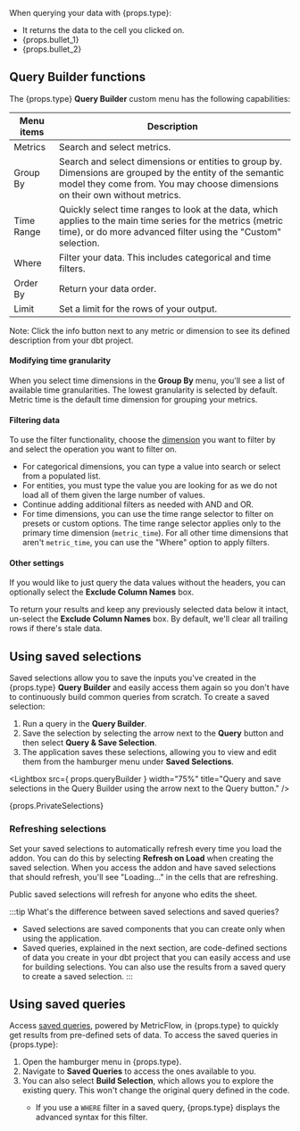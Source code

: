 
<!-- using html in this doc so that the props work/render correctly as it's not working/rendering correctly with plain markdown :( -->

<p><span>When querying your data with {props.type}:</span></p>

<ul>
  <li>It returns the data to the cell you clicked on. </li>
  <li> {props.bullet_1}</li> 
  <li>{props.bullet_2}</li>
</ul>

## Query Builder functions

<p><span>The {props.type} <strong>Query Builder</strong> custom menu has the following capabilities:</span></p>

<table>
  <thead>
    <tr>
      <th>Menu items</th>
      <th>Description</th>
    </tr>
  </thead>
  <tbody>
    <tr>
      <td>Metrics</td>
      <td>Search and select metrics.</td>
    </tr>
    <tr>
      <td>Group By</td>
      <td>Search and select dimensions or entities to group by. Dimensions are grouped by the entity of the semantic model they come from. You may choose dimensions on their own without metrics.</td>
    </tr>
    <tr>
      <td>Time Range</td>
      <td>Quickly select time ranges to look at the data, which applies to the main time series for the metrics (metric time), or do more advanced filter using the "Custom" selection.</td>
    </tr>
    <tr>
      <td>Where</td>
      <td>Filter your data. This includes categorical and time filters.</td>
    </tr>
    <tr>
      <td>Order By</td>
      <td>Return your data order.</td>
    </tr>
    <tr>
      <td>Limit</td>
      <td>Set a limit for the rows of your output.</td>
    </tr>
  </tbody>
</table>

<p>Note: Click the info button next to any metric or dimension to see its defined description from your dbt project.</p>

#### Modifying time granularity

<p>When you select time dimensions in the <strong>Group By</strong> menu, you'll see a list of available time granularities. The lowest granularity is selected by default. Metric time is the default time dimension for grouping your metrics.</p>

#### Filtering data

<p>To use the filter functionality, choose the <a href="/docs/build/dimensions">dimension</a> you want to filter by and select the operation you want to filter on.</p>

<ul>
  <li>For categorical dimensions, you can type a value into search or select from a populated list.</li>
  <li>For entities, you must type the value you are looking for as we do not load all of them given the large number of values.</li>
  <li>Continue adding additional filters as needed with AND and OR.</li>
  <li>For time dimensions, you can use the time range selector to filter on presets or custom options. The time range selector applies only to the primary time dimension (<code>metric_time</code>). For all other time dimensions that aren't <code>metric_time</code>, you can use the "Where" option to apply filters.</li>
</ul>

#### Other settings

<p>If you would like to just query the data values without the headers, you can optionally select the <strong>Exclude Column Names</strong> box.</p>
<p>To return your results and keep any previously selected data below it intact, un-select the <strong>Exclude Column Names</strong> box. By default, we'll clear all trailing rows if there's stale data.</p>

## Using saved selections

<p><span>Saved selections allow you to save the inputs you've created in the {props.type} <strong>Query Builder</strong> and easily access them again so you don't have to continuously build common queries from scratch. To create a saved selection:</span></p>

<ol>
  <li>Run a <span>query in the <strong>Query Builder</strong>.</span></li>
  <li>Save the selection by selecting the arrow next to the <strong>Query</strong> button and then select <strong>Query & Save Selection</strong>.</li>
  <li>The application saves these selections, allowing you to view and edit them from the hamburger menu under <strong>Saved Selections</strong>.</li>
</ol>

<Lightbox src={ props.queryBuilder } width="75%" title="Query and save selections in the Query Builder using the arrow next to the Query button." />

<p><span>{props.PrivateSelections}</span></p>

### Refreshing selections

<p>Set your saved selections to automatically refresh every time you load the addon. You can do this by selecting <strong>Refresh on Load</strong> when creating the saved selection. When you access the addon and have saved selections that should refresh, you'll see "Loading..." in the cells that are refreshing.</p>

<p>Public saved selections will refresh for anyone who edits the sheet.</p>

:::tip What's the difference between saved selections and saved queries?

- Saved selections are saved components that you can create only when using the application.
- Saved queries, explained in the next section, are code-defined sections of data you create in your dbt project that you can easily access and use for building selections. You can also use the results from a saved query to create a saved selection.
:::

## Using saved queries

<p>Access <a href="/docs/build/saved-queries">saved queries</a>, powered by MetricFlow, in {props.type} to quickly get results from pre-defined sets of data. To access the saved queries in {props.type}:</p>

<ol>
  <li>Open the hamburger menu in {props.type}.</li>
  <li>Navigate to <strong>Saved Queries</strong> to access the ones available to you.</li>
  <li>You can also select <strong>Build Selection</strong>, which allows you to explore the existing query. This won't change the original query defined in the code.</li>
    <ul>
      <li>If you use a <code>WHERE</code> filter in a saved query, {props.type} displays the advanced syntax for this filter.</li>
    </ul>
</ol>
